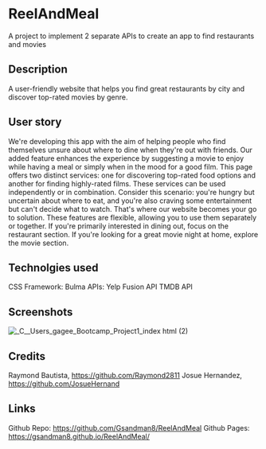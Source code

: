 # ReelAndMeal
A project to implement 2 separate APIs to create an app to find restaurants and movies

## Description
A user-friendly website that helps you find great restaurants by city and discover top-rated movies by genre.

## User story
We're developing this app with the aim of helping people who find themselves unsure about where to dine when they're out with friends. 
Our added feature enhances the experience by suggesting a movie to enjoy while having a meal or simply when in the mood for a good film.
This page offers two distinct services: one for discovering top-rated food options and another for finding highly-rated films. 
These services can be used independently or in combination.
Consider this scenario: you're hungry but uncertain about where to eat, and you're also craving some entertainment but can't decide what to watch. 
That's where our website becomes your go to solution.
These features are flexible, allowing you to use them separately or together. 
If you're primarily interested in dining out, focus on the restaurant section. 
If you're looking for a great movie night at home, explore the movie section.

## Technolgies used
CSS Framework:
  Bulma
APIs: 
  Yelp Fusion API
  TMDB API

## Screenshots

![_C__Users_gagee_Bootcamp_Project1_index html (2)](https://github.com/Gsandman8/ReelAndMeal/assets/140360580/83d831a6-461b-4dc3-832d-1b2e0daad6c5)


## Credits
Raymond Bautista, https://github.com/Raymond2811
Josue Hernandez, https://github.com/JosueHernand

## Links
Github Repo:
  https://github.com/Gsandman8/ReelAndMeal
Github Pages:
  https://gsandman8.github.io/ReelAndMeal/
